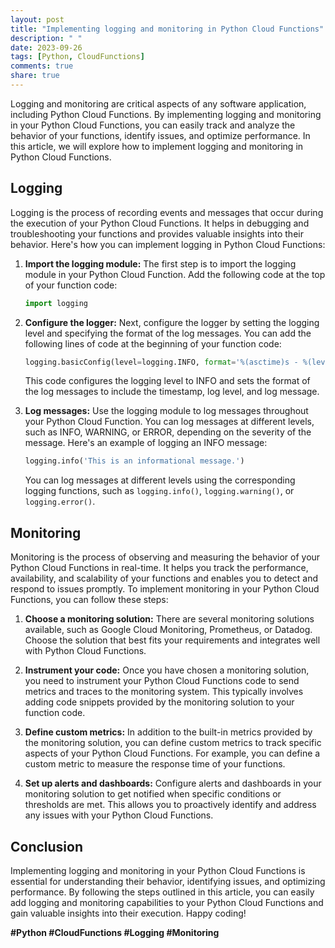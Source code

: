 ```yaml
---
layout: post
title: "Implementing logging and monitoring in Python Cloud Functions"
description: " "
date: 2023-09-26
tags: [Python, CloudFunctions]
comments: true
share: true
---
```


Logging and monitoring are critical aspects of any software application, including Python Cloud Functions. By implementing logging and monitoring in your Python Cloud Functions, you can easily track and analyze the behavior of your functions, identify issues, and optimize performance. In this article, we will explore how to implement logging and monitoring in Python Cloud Functions.

## Logging

Logging is the process of recording events and messages that occur during the execution of your Python Cloud Functions. It helps in debugging and troubleshooting your functions and provides valuable insights into their behavior. Here's how you can implement logging in Python Cloud Functions:

1. **Import the logging module:** The first step is to import the logging module in your Python Cloud Function. Add the following code at the top of your function code:

   ```python
   import logging
   ```

2. **Configure the logger:** Next, configure the logger by setting the logging level and specifying the format of the log messages. You can add the following lines of code at the beginning of your function code:

   ```python
   logging.basicConfig(level=logging.INFO, format='%(asctime)s - %(levelname)s - %(message)s')
   ```

   This code configures the logging level to INFO and sets the format of the log messages to include the timestamp, log level, and log message.

3. **Log messages:** Use the logging module to log messages throughout your Python Cloud Function. You can log messages at different levels, such as INFO, WARNING, or ERROR, depending on the severity of the message. Here's an example of logging an INFO message:

   ```python
   logging.info('This is an informational message.')
   ```

   You can log messages at different levels using the corresponding logging functions, such as `logging.info()`, `logging.warning()`, or `logging.error()`.

## Monitoring

Monitoring is the process of observing and measuring the behavior of your Python Cloud Functions in real-time. It helps you track the performance, availability, and scalability of your functions and enables you to detect and respond to issues promptly. To implement monitoring in your Python Cloud Functions, you can follow these steps:

1. **Choose a monitoring solution:** There are several monitoring solutions available, such as Google Cloud Monitoring, Prometheus, or Datadog. Choose the solution that best fits your requirements and integrates well with Python Cloud Functions.

2. **Instrument your code:** Once you have chosen a monitoring solution, you need to instrument your Python Cloud Functions code to send metrics and traces to the monitoring system. This typically involves adding code snippets provided by the monitoring solution to your function code.

3. **Define custom metrics:** In addition to the built-in metrics provided by the monitoring solution, you can define custom metrics to track specific aspects of your Python Cloud Functions. For example, you can define a custom metric to measure the response time of your functions.

4. **Set up alerts and dashboards:** Configure alerts and dashboards in your monitoring solution to get notified when specific conditions or thresholds are met. This allows you to proactively identify and address any issues with your Python Cloud Functions.

## Conclusion

Implementing logging and monitoring in your Python Cloud Functions is essential for understanding their behavior, identifying issues, and optimizing performance. By following the steps outlined in this article, you can easily add logging and monitoring capabilities to your Python Cloud Functions and gain valuable insights into their execution. Happy coding!

**#Python #CloudFunctions #Logging #Monitoring**